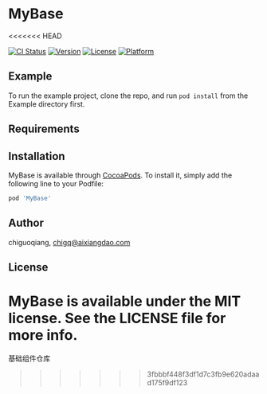 # MyBase
<<<<<<< HEAD

[![CI Status](https://img.shields.io/travis/chiguoqiang/MyBase.svg?style=flat)](https://travis-ci.org/chiguoqiang/MyBase)
[![Version](https://img.shields.io/cocoapods/v/MyBase.svg?style=flat)](https://cocoapods.org/pods/MyBase)
[![License](https://img.shields.io/cocoapods/l/MyBase.svg?style=flat)](https://cocoapods.org/pods/MyBase)
[![Platform](https://img.shields.io/cocoapods/p/MyBase.svg?style=flat)](https://cocoapods.org/pods/MyBase)

## Example

To run the example project, clone the repo, and run `pod install` from the Example directory first.

## Requirements

## Installation

MyBase is available through [CocoaPods](https://cocoapods.org). To install
it, simply add the following line to your Podfile:

```ruby
pod 'MyBase'
```

## Author

chiguoqiang, chigq@aixiangdao.com

## License

MyBase is available under the MIT license. See the LICENSE file for more info.
=======
基础组件仓库
>>>>>>> 3fbbbf448f3df1d7c3fb9e620adaad175f9df123

